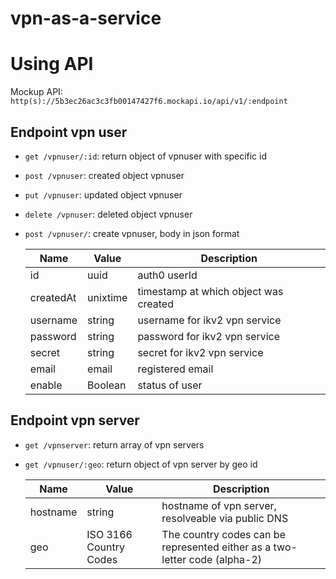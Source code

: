 # vpn-as-a-service

# Using API

Mockup API: ```http(s)://5b3ec26ac3c3fb00147427f6.mockapi.io/api/v1/:endpoint```

## Endpoint vpn user ##

   * `get /vpnuser/:id`: return object of vpnuser with specific id
   * `post /vpnuser`: created object vpnuser
   * `put /vpnuser`: updated object vpnuser
   * `delete /vpnuser`: deleted object vpnuser
   
   
   * `post /vpnuser/`: create vpnuser, body in json format

       | Name            | Value            | Description                           |
       |-----------------|------------------|---------------------------------------|
       | id              | uuid             | auth0 userId                          |
       | createdAt       | unixtime         | timestamp at which object was created |
       | username        | string | username for ikv2 vpn service        |
       | password        | string                 | password for ikv2 vpn service         |
       | secret                | string                 | secret for ikv2 vpn service   |
       | email                |  email                | registered email         |
       | enable                |  Boolean                | status of user         |

## Endpoint vpn server ##
   * `get /vpnserver`: return array of vpn servers 
   * `get /vpnuser/:geo`: return object of vpn server by geo id

       | Name            | Value            | Description                           |
       |-----------------|------------------|---------------------------------------|
       | hostname              | string             | hostname of vpn server, resolveable via public DNS                          |
       | geo       | ISO 3166 Country Codes         | The country codes can be represented either as a two-letter code (alpha-2) |
   

